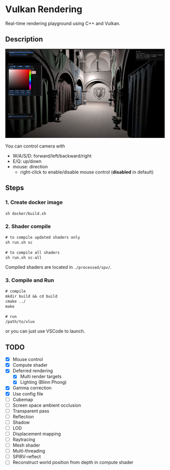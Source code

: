# Vulkan Rendering
Real-time rendering playground using C++ and Vulkan.

## Description
![screenshot](assets/screenshot.png)

You can control camera with
- W/A/S/D: forward/left/backward/right
- E/Q: up/down
- mouse: direction
  - right-click to enable/disable mouse control (**disabled** in default)

## Steps
### 1. Create docker image
```shell
sh docker/build.sh
```

### 2. Shader compile
```shell
# to compile updated shaders only
sh run.sh sc

# to compile all shaders
sh run.sh sc-all
```
Compiled shaders are located in `./processed/spv/`.

### 3. Compile and Run
```shell 
# compile
mkdir build && cd build
cmake ../
make

# run
/path/to/vlux
```
or you can just use VSCode to launch.

## TODO
- [x] Mouse control
- [x] Compute shader
- [x] Deferred rendering
  - [x] Multi render targets 
  - [x] Lighting (Blinn Phong)
- [x] Gamma correction
- [x] Use config file
- [ ] Cubemap
- [ ] Screen space ambient occlusion
- [ ] Transparent pass
- [ ] Reflection
- [ ] Shadow
- [ ] LOD
- [ ] Displacement mapping
- [ ] Raytracing
- [ ] Mesh shader
- [ ] Multi-threading
- [ ] SPIRV-reflect
- [ ] Reconstruct world position from depth in compute shader
